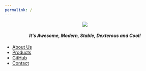 ```yaml
---
permalink: /
---
```


<div align="center">
 <img src="/logo.png" />
 <h4><i>It's Awesome, Modern, Stable, Dexterous and Cool!</i></h4>
</div>

* [About Us](/about)
* [Products](/products)
* [GitHub](https://github.com/amsdc)
* [Contact](/contact)
